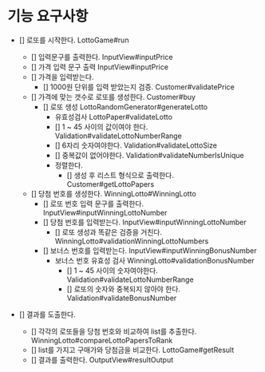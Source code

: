 # 기능 요구사항

- [] 로또를 시작한다. LottoGame#run
    - [] 입력문구를 출력한다. InputView#inputPrice
    - [] 가격 입력 문구 출력 InputView#inputPrice
    - [] 가격을 입력받는다.
        - [] 1000원 단위를 입력 받았는지 검증. Customer#validatePrice
    - [] 가격에 맞는 갯수로 로또를 생성한다. Customer#buy
        - [] 로또 생성 LottoRandomGenerator#generateLotto
            - 유효성검사 LottoPaper#validateLotto
            - [] 1 ~ 45 사이의 값이여야 한다. Validation#validateLottoNumberRange
            - [] 6자리 숫자여야한다. Validation#validateLottoSize
            - [] 중복값이 없어야한다. Validation#validateNumberIsUnique
            - 정렬한다.
                - [] 생성 후 리스트 형식으로 출력한다. Customer#getLottoPapers
    - [] 당첨 번호를 생성한다. WinningLotto#WinningLotto
        - [] 로또 번호 입력 문구를 출력한다. InputView#inputWinningLottoNumber
        - [] 당첨 번호를 입력받는다. InputView#inputWinningLottoNumber
            - [] 로또 생성과 똑같은 검증을 거친다. WinningLotto#validationWinningLottoNumbers
        - [] 보너스 번호를 입력받는다. InputView#inputWinningBonusNumber
            - 보너스 번호 유효성 검사 WinningLotto#validationBonusNumber
                - [] 1 ~ 45 사이의 숫자여야한다. Validation#validateLottoNumberRange
                - [] 로또의 숫자와 중복되지 않아야 한다. Validation#validateBonusNumber

- [] 결과를 도출한다.
    - [] 각각의 로또들을 당첨 번호와 비교하여 list를 추출한다. WinningLotto#compareLottoPapersToRank
    - [] list를 가지고 구매가와 당첨금을 비교한다. LottoGame#getResult
    - [] 결과를 출력한다. OutputView#resultOutput
